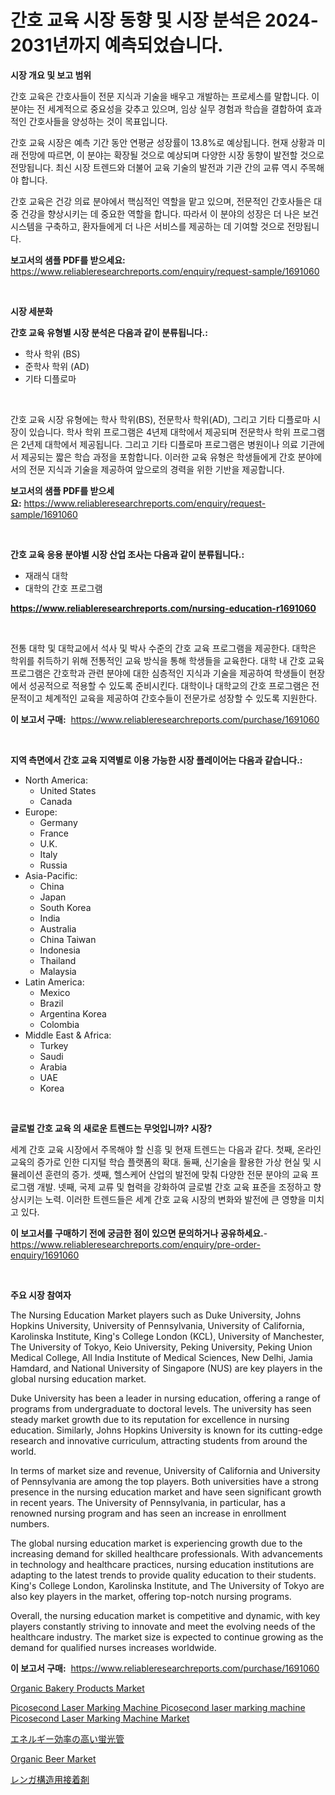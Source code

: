 <p><h1>간호 교육 시장 동향 및 시장 분석은 2024-2031년까지 예측되었습니다.</h1></p><p><strong>시장 개요 및 보고 범위</strong></p>
<p><p>간호 교육은 간호사들이 전문 지식과 기술을 배우고 개발하는 프로세스를 말합니다. 이 분야는 전 세계적으로 중요성을 갖추고 있으며, 임상 실무 경험과 학습을 결합하여 효과적인 간호사들을 양성하는 것이 목표입니다.</p><p>간호 교육 시장은 예측 기간 동안 연평균 성장률이 13.8%로 예상됩니다. 현재 상황과 미래 전망에 따르면, 이 분야는 확장될 것으로 예상되며 다양한 시장 동향이 발전할 것으로 전망됩니다. 최신 시장 트렌드와 더불어 교육 기술의 발전과 기관 간의 교류 역시 주목해야 합니다.</p><p>간호 교육은 건강 의료 분야에서 핵심적인 역할을 맡고 있으며, 전문적인 간호사들은 대중 건강을 향상시키는 데 중요한 역할을 합니다. 따라서 이 분야의 성장은 더 나은 보건 시스템을 구축하고, 환자들에게 더 나은 서비스를 제공하는 데 기여할 것으로 전망됩니다.</p></p>
<p><strong>보고서의 샘플 PDF를 받으세요:</strong> <a href="https://www.reliableresearchreports.com/enquiry/request-sample/1691060">https://www.reliableresearchreports.com/enquiry/request-sample/1691060</a></p>
<p>&nbsp;</p>
<p><strong>시장 세분화</strong></p>
<p><strong>간호 교육 유형별 시장 분석은 다음과 같이 분류됩니다.:</strong></p>
<p><ul><li>학사 학위 (BS)</li><li>준학사 학위 (AD)</li><li>기타 디플로마</li></ul></p>
<p>&nbsp;</p>
<p><p>간호 교육 시장 유형에는 학사 학위(BS), 전문학사 학위(AD), 그리고 기타 디플로마 시장이 있습니다. 학사 학위 프로그램은 4년제 대학에서 제공되며 전문학사 학위 프로그램은 2년제 대학에서 제공됩니다. 그리고 기타 디플로마 프로그램은 병원이나 의료 기관에서 제공되는 짧은 학습 과정을 포함합니다. 이러한 교육 유형은 학생들에게 간호 분야에서의 전문 지식과 기술을 제공하여 앞으로의 경력을 위한 기반을 제공합니다.</p></p>
<p><strong>보고서의 샘플 PDF를 받으세요:</strong>&nbsp;<a href="https://www.reliableresearchreports.com/enquiry/request-sample/1691060">https://www.reliableresearchreports.com/enquiry/request-sample/1691060</a></p>
<p>&nbsp;</p>
<p><strong> 간호 교육 응용 분야별 시장 산업 조사는 다음과 같이 분류됩니다.:</strong></p>
<p><ul><li>재래식 대학</li><li>대학의 간호 프로그램</li></ul></p>
<p><strong><a href="https://www.reliableresearchreports.com/nursing-education-r1691060">https://www.reliableresearchreports.com/nursing-education-r1691060</a></strong></p>
<p>&nbsp;</p>
<p><p>전통 대학 및 대학교에서 석사 및 박사 수준의 간호 교육 프로그램을 제공한다. 대학은 학위를 취득하기 위해 전통적인 교육 방식을 통해 학생들을 교육한다. 대학 내 간호 교육 프로그램은 간호학과 관련 분야에 대한 심층적인 지식과 기술을 제공하여 학생들이 현장에서 성공적으로 적용할 수 있도록 준비시킨다. 대학이나 대학교의 간호 프로그램은 전문적이고 체계적인 교육을 제공하여 간호수들이 전문가로 성장할 수 있도록 지원한다.</p></p>
<p><strong>이 보고서 구매:</strong>&nbsp; <a href="https://www.reliableresearchreports.com/purchase/1691060">https://www.reliableresearchreports.com/purchase/1691060</a></p>
<p>&nbsp;</p>
<p><strong>지역 측면에서 간호 교육 지역별로 이용 가능한 시장 플레이어는 다음과 같습니다.:</strong></p>
<p><ul>
    <li>
        North America:
        <ul>
            <li>United States</li>
            <li>Canada</li>
        </ul>
    </li>
    <li>
        Europe:
        <ul>
            <li>Germany</li>
            <li>France</li>
            <li>U.K.</li>
            <li>Italy</li>
            <li>Russia</li>
        </ul>
    </li>
    <li>
        Asia-Pacific:
        <ul>
            <li>China</li>
            <li>Japan</li>
            <li>South Korea</li>
            <li>India</li>
            <li>Australia</li>
            <li>China Taiwan</li>
            <li>Indonesia</li>
            <li>Thailand</li>
            <li>Malaysia</li>
        </ul>
    </li>
    <li>
        Latin America:
        <ul>
            <li>Mexico</li>
            <li>Brazil</li>
            <li>Argentina Korea</li>
            <li>Colombia</li>
        </ul>
    </li>
    <li>
        Middle East & Africa:
        <ul>
            <li>Turkey</li>
            <li>Saudi</li>
            <li>Arabia</li>
            <li>UAE</li>
            <li>Korea</li>
        </ul>
    </li>
    </ul></p>
<p>&nbsp;</p>
<p><strong>글로벌 간호 교육 의 새로운 트렌드는 무엇입니까? 시장?</strong></p>
<p><p>세계 간호 교육 시장에서 주목해야 할 신흥 및 현재 트렌드는 다음과 같다. 첫째, 온라인 교육의 증가로 인한 디지털 학습 플랫폼의 확대. 둘째, 신기술을 활용한 가상 현실 및 시뮬레이션 훈련의 증가. 셋째, 헬스케어 산업의 발전에 맞춰 다양한 전문 분야의 교육 프로그램 개발. 넷째, 국제 교류 및 협력을 강화하여 글로벌 간호 교육 표준을 조정하고 향상시키는 노력. 이러한 트렌드들은 세계 간호 교육 시장의 변화와 발전에 큰 영향을 미치고 있다.</p></p>
<p><strong>이 보고서를 구매하기 전에 궁금한 점이 있으면 문의하거나 공유하세요.</strong>- <a href="https://www.reliableresearchreports.com/enquiry/pre-order-enquiry/1691060">https://www.reliableresearchreports.com/enquiry/pre-order-enquiry/1691060</a></p>
<p>&nbsp;</p>
<p><strong>주요 시장 참여자</strong></p>
<p><p>The Nursing Education Market players such as Duke University, Johns Hopkins University, University of Pennsylvania, University of California, Karolinska Institute, King's College London (KCL), University of Manchester, The University of Tokyo, Keio University, Peking University, Peking Union Medical College, All India Institute of Medical Sciences, New Delhi, Jamia Hamdard, and National University of Singapore (NUS) are key players in the global nursing education market.</p><p>Duke University has been a leader in nursing education, offering a range of programs from undergraduate to doctoral levels. The university has seen steady market growth due to its reputation for excellence in nursing education. Similarly, Johns Hopkins University is known for its cutting-edge research and innovative curriculum, attracting students from around the world.</p><p>In terms of market size and revenue, University of California and University of Pennsylvania are among the top players. Both universities have a strong presence in the nursing education market and have seen significant growth in recent years. The University of Pennsylvania, in particular, has a renowned nursing program and has seen an increase in enrollment numbers.</p><p>The global nursing education market is experiencing growth due to the increasing demand for skilled healthcare professionals. With advancements in technology and healthcare practices, nursing education institutions are adapting to the latest trends to provide quality education to their students. King's College London, Karolinska Institute, and The University of Tokyo are also key players in the market, offering top-notch nursing programs.</p><p>Overall, the nursing education market is competitive and dynamic, with key players constantly striving to innovate and meet the evolving needs of the healthcare industry. The market size is expected to continue growing as the demand for qualified nurses increases worldwide.</p></p>
<p><strong>이 보고서 구매:</strong>&nbsp;&nbsp;<a href="https://www.reliableresearchreports.com/purchase/1691060">https://www.reliableresearchreports.com/purchase/1691060</a></p>
<p><p><a href="https://github.com/Whitneyboyettebo9kiw7yr13/Market-Research-Report-List-2/blob/main/organic-bakery-products-market.md">Organic Bakery Products Market</a></p><p><a href="https://issuu.com/reportprime-2/docs/picosecond-laser-marking-machine-picosecond-laser-">Picosecond Laser Marking Machine
Picosecond laser marking machine
Picosecond Laser Marking Machine Market</a></p><p><a href="https://medium.com/@mookiesville/%E3%82%A8%E3%83%8D%E3%83%AB%E3%82%AE%E3%83%BC%E5%8A%B9%E7%8E%87%E3%81%AE%E9%AB%98%E3%81%84%E8%9B%8D%E5%85%89%E7%AE%A1%E5%B8%82%E5%A0%B4%E3%81%AE%E3%82%A4%E3%83%B3%E3%82%B5%E3%82%A4%E3%83%88-%E5%B8%82%E5%A0%B4%E5%8B%95%E5%90%91-%E6%88%90%E9%95%B7-%E4%BA%88%E6%B8%AC-2024%E5%B9%B4%E3%81%8B%E3%82%892031%E5%B9%B4%E3%81%BE%E3%81%A7-88df9798126b">エネルギー効率の高い蛍光管</a></p><p><a href="https://github.com/PeterParrish5/Market-Research-Report-List-4/blob/main/organic-beer-market.md">Organic Beer Market</a></p><p><a href="https://medium.com/@cierrahayes94/%E3%83%AC%E3%83%B3%E3%82%AC%E5%BB%BA%E8%A8%AD%E7%94%A8%E6%8E%A5%E7%9D%80%E5%89%A4%E5%B8%82%E5%A0%B4%E3%81%AF-%E5%B8%82%E5%A0%B4%E3%82%B7%E3%82%A7%E3%82%A2-%E5%B8%82%E5%A0%B4%E3%83%88%E3%83%AC%E3%83%B3%E3%83%89-%E3%81%8A%E3%82%88%E3%81%B3%E5%B8%82%E5%A0%B4%E6%88%90%E9%95%B7%E3%81%AB%E9%96%A2%E3%81%99%E3%82%8B%E6%83%85%E5%A0%B1%E3%82%92%E6%8F%90%E4%BE%9B%E3%81%97%E3%81%BE%E3%81%99-dfadf2858c43">レンガ構造用接着剤</a></p></p>